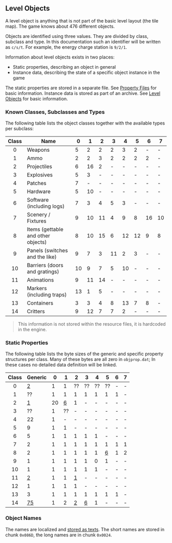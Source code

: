 ## Level Objects

A level object is anything that is not part of the basic level layout (the tile map). The game knows about 476 different objects.

Objects are identified using three values. They are divided by class, subclass and type. In this documentation such an identifier will be written as ```c/s/t```. For example, the energy charge station is ```9/2/1```.

Information about level objects exists in two places:
* Static properties, describing an object in general
* Instance data, describing the state of a specific object instance in the game

The static properties are stored in a separate file. See [Property Files](../fileFormat/PropertyFiles.md) for basic information.
Instance data is stored as part of an archive. See [Level Objects](../archives/levelObjects.md) for basic information.

### Known Classes, Subclasses and Types

The following table lists the object classes together with the available types per subclass:

| Class | Name                               | 0  | 1  | 2  | 3  | 4  | 5  | 6  | 7  |
|:-----:|------------------------------------|----|----|----|----|----|----|----|----|
|   0   | Weapons                            | 5  | 2  | 2  | 2  | 3  | 2  | -  | -  |
|   1   | Ammo                               | 2  | 2  | 3  | 2  | 2  | 2  | 2  | -  |
|   2   | Projectiles                        | 6  | 16 | 2  | -  | -  | -  | -  | -  |
|   3   | Explosives                         | 5  | 3  | -  | -  | -  | -  | -  | -  |
|   4   | Patches                            | 7  | -  | -  | -  | -  | -  | -  | -  |
|   5   | Hardware                           | 5  | 10 | -  | -  | -  | -  | -  | -  |
|   6   | Software (including logs)          | 7  | 3  | 4  | 5  | 3  | -  | -  | -  |
|   7   | Scenery / Fixtures                 | 9  | 10 | 11 | 4  | 9  | 8  | 16 | 10 |
|   8   | Items (gettable and other objects) | 8  | 10 | 15 | 6  | 12 | 12 | 9  | 8  |
|   9   | Panels (switches and the like)     | 9  | 7  | 3  | 11 | 2  | 3  | -  | -  |
|   10  | Barriers (doors and gratings)      | 10 | 9  | 7  | 5  | 10 | -  | -  | -  |
|   11  | Animations                         | 9  | 11 | 14 | -  | -  | -  | -  | -  |
|   12  | Markers (including traps)          | 13 | 1  | 5  | -  | -  | -  | -  | -  |
|   13  | Containers                         | 3  | 3  | 4  | 8  | 13 | 7  | 8  | -  |
|   14  | Critters                           | 9  | 12 | 7  | 7  | 2  | -  | -  | -  |

> This information is not stored within the resource files, it is hardcoded in the engine.


### Static Properties

The following table lists the byte sizes of the generic and specific property structures per class.
Many of these bytes are all zero in ```objprop.dat```; In these cases no detailed data definition will be linked.

| Class | Generic                                     | 0  | 1        | 2         | 3         | 4  | 5        | 6  | 7  |
|:-----:|---------------------------------------------|----|----------|-----------|-----------|----|----------|----|----|
|   0   | [2](00_Weapons/weaponProperties.md)         | 1  | 1        | ??        | ??        | ?? | ??       | -  | -  |
|   1   | ??                                          | 1  | 1        | 1         | 1         | 1  | 1        | 1  | -  |
|   2   | [1](02_Projectiles/projectileProperties.md) | 20 | [6][2/1] | 1         | -         | -  | -        | -  | -  |
|   3   | ??                                          | 1  | ??       | -         | -         | -  | -        | -  | -  |
|   4   | 22                                          | 1  | -        | -         | -         | -  | -        | -  | -  |
|   5   | 9                                           | 1  | 1        | -         | -         | -  | -        | -  | -  |
|   6   | 5                                           | 1  | 1        | 1         | 1         | 1  | -        | -  | -  |
|   7   | 2                                           | 1  | 1        | 1         | 1         | 1  | 1        | 1  | 1  |
|   8   | 2                                           | 1  | 1        | 1         | 1         | 1  | [6][8/5] | 1  | 2  |
|   9   | 1                                           | 1  | 1        | 1         | 1         | 0  | 1        | -  | -  |
|   10  | 1                                           | 1  | 1        | 1         | 1         | 1  | -        | -  | -  |
|   11  | [2](11_Animations/animationProperties.md)   | 1  | 1        | [1][11/2] | -         | -  | -        | -  | -  |
|   12  | 1                                           | 1  | 1        | 1         | -         | -  | -        | -  | -  |
|   13  | 3                                           | 1  | 1        | 1         | 1         | 1  | 1        | 1  | -  |
|   14  | [75](14_Critters/critterProperties.md)      | 1  | 2        | [2][14/2] | [6][14/3] | 1  | -        | -  | -  |

[2/1]: 02_Projectiles/projectileProperties.md#specific-1-properties
[8/5]: 08_Items/itemProperties.md#cyberspace-items-specific-properties
[11/2]: 11_Animations/animationProperties.md#specific-2-properties
[14/2]: 14_Critters/critterProperties.md#specific-2-properties
[14/3]: 14_Critters/critterProperties.md#cyberspace-critters-specific-properties

### Object Names

The names are localized and [stored as texts](../media/Texts.md). The short names are stored in chunk ```0x086D```, the long
names are in chunk ```0x0024```.

